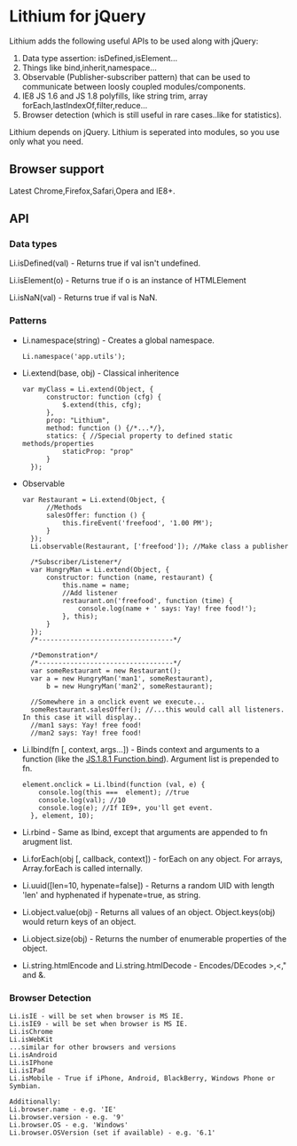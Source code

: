 # Lithium for jQuery

Lithium adds the following useful APIs to be used along with jQuery:

1. Data type assertion: isDefined,isElement...
2. Things like bind,inherit,namespace...
3. Observable (Publisher-subscriber pattern) that can be used to communicate between loosly coupled modules/components.
3. IE8 JS 1.6 and JS 1.8 polyfills, like string trim, array forEach,lastIndexOf,filter,reduce...
4. Browser detection (which is still useful in rare cases..like for statistics).

Lithium depends on jQuery. Lithium is seperated into modules, so you use only what you need.

## Browser support

Latest Chrome,Firefox,Safari,Opera and IE8+.

## API

### Data types

Li.isDefined(val) - Returns true if val isn't undefined.

Li.isElement(o) - Returns true if o is an instance of HTMLElement

Li.isNaN(val) - Returns true if val is NaN.

### Patterns

* Li.namespace(string) - Creates a global namespace.

  ``Li.namespace('app.utils');``

* Li.extend(base, obj) - Classical inheritence

    <pre><code>var myClass = Li.extend(Object, {
        constructor: function (cfg) {
            $.extend(this, cfg);
        },
        prop: "Lithium",
        method: function () {/*...*/},
        statics: { //Special property to defined static methods/properties
            staticProp: "prop"
        }
    });</code></pre>

* Observable

    <pre><code>var Restaurant = Li.extend(Object, {
        //Methods
        salesOffer: function () {
            this.fireEvent('freefood', '1.00 PM');
        }
    });
    Li.observable(Restaurant, ['freefood']); //Make class a publisher

    /*Subscriber/Listener*/
    var HungryMan = Li.extend(Object, {
        constructor: function (name, restaurant) {
            this.name = name;
            //Add listener
            restaurant.on('freefood', function (time) {
                console.log(name + ' says: Yay! free food!');
            }, this);
        }
    });
    /*----------------------------------*/

    /*Demonstration*/
    /*----------------------------------*/
    var someRestaurant = new Restaurant();
    var a = new HungryMan('man1', someRestaurant),
        b = new HungryMan('man2', someRestaurant);

    //Somewhere in a onclick event we execute...
    someRestaurant.salesOffer(); //...this would call all listeners. In this case it will display..
    //man1 says: Yay! free food!
    //man2 says: Yay! free food!</code></pre>

* Li.lbind(fn [, context, args...]) - Binds context and arguments to a function (like the [JS.1.8.1 Function.bind](https://developer.mozilla.org/en-US/docs/JavaScript/Reference/Global_Objects/Function/bind)). Argument list is prepended to fn.

    <pre><code>element.onclick = Li.lbind(function (val, e) {
      console.log(this ===  element); //true
      console.log(val); //10
      console.log(e); //If IE9+, you'll get event.
    }, element, 10);</code></pre>

* Li.rbind - Same as lbind, except that arguments are appended to fn arugment list.

* Li.forEach(obj [, callback, context]) - forEach on any object. For arrays, Array.forEach is called internally.
* Li.uuid([len=10, hypenate=false]) - Returns a random UID with length 'len' and hyphenated if hypenate=true, as string.
* Li.object.value(obj) - Returns all values of an object. Object.keys(obj) would return keys of an object.
* Li.object.size(obj) - Returns the number of enumerable properties of the object.
* Li.string.htmlEncode and Li.string.htmlDecode - Encodes/DEcodes >,<," and &.

### Browser Detection

<pre><code>Li.isIE - will be set when browser is MS IE.
Li.isIE9 - will be set when browser is MS IE.
Li.isChrome
Li.isWebKit
...similar for other browsers and versions
Li.isAndroid
Li.isIPhone
Li.isIPad
Li.isMobile - True if iPhone, Android, BlackBerry, Windows Phone or Symbian.

Additionally:
Li.browser.name - e.g. 'IE'
Li.browser.version - e.g. '9'
Li.browser.OS - e.g. 'Windows'
Li.browser.OSVersion (set if available) - e.g. '6.1'
</code></pre>
